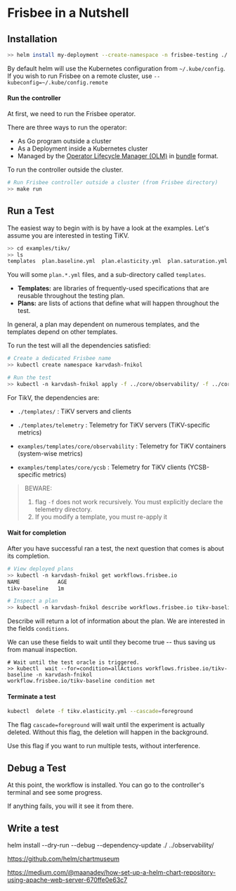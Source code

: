 # Frisbee in a Nutshell



## Installation

```bash
>> helm install my-deployment --create-namespace -n frisbee-testing ./
```

By default helm will use the Kubernetes configuration from `~/.kube/config`. 
If you wish to run Frisbee on a remote cluster, use `--kubeconfig=~/.kube/config.remote`



#### Run the controller

At first, we need to run the Frisbee operator.

There are three ways to run the operator:

- As Go program outside a cluster
- As a Deployment inside a Kubernetes cluster
- Managed by  the [Operator Lifecycle Manager (OLM)](https://sdk.operatorframework.io/docs/olm-integration/tutorial-bundle/#enabling-olm)  in [bundle](https://sdk.operatorframework.io/docs/olm-integration/quickstart-bundle) format.


To run the controller outside the cluster.

```bash
# Run Frisbee controller outside a cluster (from Frisbee directory)
>> make run
```





## Run a Test

The easiest way to begin with is by have a look at the examples.  Let's assume you are interested in testing TiKV.

```bash
>> cd examples/tikv/
>> ls
templates  plan.baseline.yml  plan.elasticity.yml  plan.saturation.yml  plan.scaleout.yml
```



You will some `plan.*.yml` files, and  a sub-directory called `templates`.

* **Templates:** are libraries of frequently-used specifications that are reusable throughout the testing plan.
* **Plans:** are lists of actions that define what will happen throughout the test. 



In general, a plan may dependent on numerous templates, and the templates depend on other templates. 

To run the test will all the dependencies satisfied:

```bash
# Create a dedicated Frisbee name
>> kubectl create namespace karvdash-fnikol

# Run the test
>> kubectl -n karvdash-fnikol apply -f ../core/observability/ -f ../core/ycsb/ -f ./templates/ -f templates/telemetry/ -f plan.baseline.yml
```



For TikV, the dependencies are:

* `./templates/` : TiKV servers and clients
* `./templates/telemetry` : Telemetry for TiKV servers (TiKV-specific metrics)

* `examples/templates/core/observability` : Telemetry for TiKV containers (system-wise metrics)
* `examples/templates/core/ycsb` : Telemetry for TiKV clients (YCSB-specific metrics)



> BEWARE: 
>
> 1) flag `-f` does not work recursively. You must explicitly declare the telemetry directory.
> 2) If you modify a template, you must re-apply it





#### Wait for completion

After you have successful ran a test, the next question that comes is about its completion.

```bash
# View deployed plans
>> kubectl -n karvdash-fnikol get workflows.frisbee.io
NAME            AGE
tikv-baseline   1m

# Inspect a plan
>> kubectl -n karvdash-fnikol describe workflows.frisbee.io tikv-baseline
```



Describe will return a lot of information about the plan. 
We are interested in the fields `conditions`. 

We can use these fields to wait until they become true -- thus saving us from manual inspection. 



```
# Wait until the test oracle is triggered.
>> kubectl  wait --for=condition=allActions workflows.frisbee.io/tikv-baseline -n karvdash-fnikol
workflow.frisbee.io/tikv-baseline condition met

```



#### Terminate a test

```bash
kubectl  delete -f tikv.elasticity.yml --cascade=foreground
```

The flag `cascade=foreground` will wait until the experiment is actually deleted.
Without this flag, the deletion will happen in the background. 

Use this flag if you want to run multiple tests, without interference.



## Debug a Test



At this point, the workflow is installed. You can go to the controller's terminal and see some progress.

If anything fails, you will it see it from there.





## Write a test







helm install --dry-run --debug --dependency-update ./ ../observability/

https://github.com/helm/chartmuseum

https://medium.com/@maanadev/how-set-up-a-helm-chart-repository-using-apache-web-server-670ffe0e63c7
